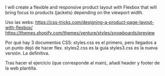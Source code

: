 I will create a flexible and responsive product layout with Flexbox that will bring focus to products (jackets) depending on the viewport width. 

Uso las webs: 
https://css-tricks.com/designing-a-product-page-layout-with-flexbox/
https://themes.shopify.com/themes/venture/styles/snowboards/preview

Por qué hay 3 documentos CSS:
styles.css es el primero, pero llegados a un punto dejó de hacer flex.
styles2.css es la guía
styles3.css es la nueva versión. La definitiva.

Tras hacer el ejercicio (que corresponde al main), añadí header y footer de la web plantilla.

